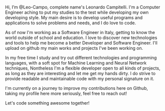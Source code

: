 Hi, I’m @Leo-Campo, complete name's Leonardo Campitelli. I'm a Computer Engineer aching to put my studies to the test while developing my own developing style. My main desire is to develop useful programs and applications to solve problems and needs, and I do love to code.

As of now I'm working as a Software Engineer in Italy, getting to know the world outside of school and education. I love to
discover new technologies and tools to help me become a better Developer and Software Engineer. I'll upload on github my main works and projects 
I've been working on.

In my free time I study and try out different technologies and programming languages, with a soft spot for Machine Learning and Neural Network techniques,
Nontheless I'm a flexible developer open to all kinds of projects, as long as they are interesting
and let me get my hands dirty. I do strive to provide readable and maintainable code with my personal signature on it.

I'm currently on a journey to improve my contributions here on Github, taking my profile here more seriously, feel free to reach out! 

Let's code something awesome together!
